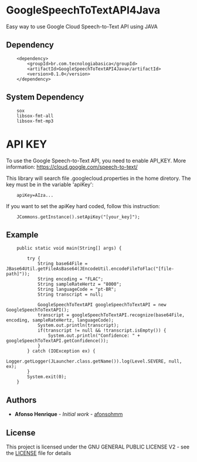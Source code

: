 # GoogleSpeechToTextAPI4Java
Easy way to use Google Cloud Speech-to-Text API using JAVA

## Dependency

```
    <dependency>
        <groupId>br.com.tecnologiabasica</groupId>
        <artifactId>GoogleSpeechToTextAPI4Java</artifactId>
        <version>0.1.0</version>
    </dependency>
```

## System Dependency

```
    sox
    libsox-fmt-all
    libsox-fmt-mp3
```

# API KEY

To use the Google Speech-to-Text API, you need to enable API_KEY. More information: https://cloud.google.com/speech-to-text/

This library will search file .googlecloud.properties in the home diretory. The key must be in the variable 'apiKey':

```
    apiKey=AIza...
```

If you want to set the apiKey hard coded, follow this instruction:

```
    JCommons.getInstance().setApiKey("[your_key]");
```

## Example

```
    public static void main(String[] args) {
        
        try {           
            String base64File = JBase64Util.getFileAsBase64(JEncodeUtil.encodeFileToFlac("[file-path]"));
            String encoding = "FLAC";
            String sampleRateHertz = "8000";
            String languageCode = "pt-BR";
            String transcript = null;
            
            GoogleSpeechToTextAPI googleSpeechToTextAPI = new GoogleSpeechToTextAPI();
            transcript = googleSpeechToTextAPI.recognize(base64File, encoding, sampleRateHertz, languageCode);
            System.out.println(transcript);
            if(transcript != null && !transcript.isEmpty()) {
                System.out.println("Confidence: " + googleSpeechToTextAPI.getConfidence());
            }
        } catch (IOException ex) {
            Logger.getLogger(JLauncher.class.getName()).log(Level.SEVERE, null, ex);
        }
        System.exit(0);
    }
```

## Authors

* **Afonso Henrique** - *Initial work* - [afonsohmm](https://github.com/afonsohmm)

## License

This project is licensed under the GNU GENERAL PUBLIC LICENSE V2 - see the [LICENSE](LICENSE) file for details